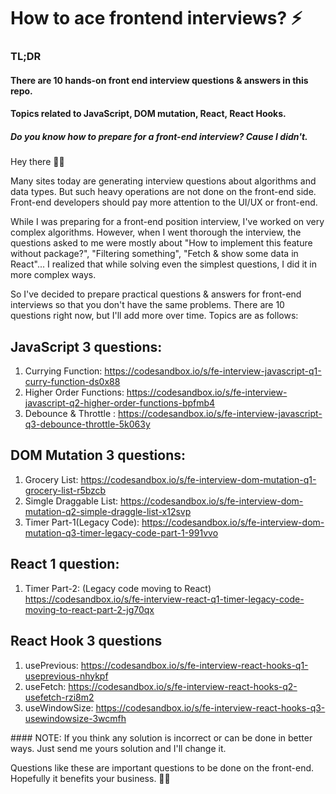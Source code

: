 # How to ace frontend interviews? ⚡️



### TL;DR
#### There are 10 hands-on front end interview questions & answers in this repo. 
#### Topics related to JavaScript, DOM mutation, React, React Hooks. 

##### Do you know how to prepare for a front-end interview? Cause I didn't.

Hey there 👋🏻

Many sites today are generating interview questions about algorithms and data types. But such heavy operations are not done on the front-end side. Front-end developers should pay more attention to the UI/UX or front-end.

While I was preparing for a front-end position interview, I've worked on very complex algorithms. However, when I went thorough the interview, the questions asked to me were mostly about "How to implement this feature without package?", "Filtering something", "Fetch & show some data in React"... I realized that while solving even the simplest questions, I did it in more complex ways.

So I've decided to prepare practical questions & answers for front-end interviews so that you don't have the same problems. There are 10 questions right now, but I'll add more over time. Topics are as follows:


## JavaScript 3 questions:

1. Currying Function: https://codesandbox.io/s/fe-interview-javascript-q1-curry-function-ds0x88
2. Higher Order Functions: https://codesandbox.io/s/fe-interview-javascript-q2-higher-order-functions-bpfmb4
3. Debounce & Throttle : https://codesandbox.io/s/fe-interview-javascript-q3-debounce-throttle-5k063y

## DOM Mutation 3 questions:

1. Grocery List: https://codesandbox.io/s/fe-interview-dom-mutation-q1-grocery-list-r5bzcb
2. Simgle Draggable List: https://codesandbox.io/s/fe-interview-dom-mutation-q2-simple-draggle-list-x12svp
3. Timer Part-1(Legacy Code):  https://codesandbox.io/s/fe-interview-dom-mutation-q3-timer-legacy-code-part-1-991vvo 

## React 1 question: 

1. Timer Part-2: (Legacy code moving to React) https://codesandbox.io/s/fe-interview-react-q1-timer-legacy-code-moving-to-react-part-2-jg70qx

## React Hook 3 questions
1. usePrevious: https://codesandbox.io/s/fe-interview-react-hooks-q1-useprevious-nhykpf
2. useFetch: https://codesandbox.io/s/fe-interview-react-hooks-q2-usefetch-rzi8m2
3. useWindowSize: https://codesandbox.io/s/fe-interview-react-hooks-q3-usewindowsize-3wcmfh

#### NOTE: If you think any solution is incorrect or can be done in better ways. Just send me yours solution and I'll change it.

Questions like these are important questions to be done on the front-end. Hopefully it benefits your business. 🤘🏻




